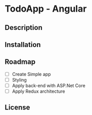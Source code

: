 # TodoApp - Angular

## Description 


## Installation 



## Roadmap
- [ ] Create Simple app
- [ ] Styling 
- [ ] Apply back-end with ASP.Net Core
- [ ] Apply Redux architecture

## License

